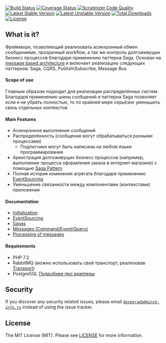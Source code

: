 [![Build Status](https://travis-ci.org/mmasiukevich/service-bus.svg?branch=master)](https://travis-ci.org/mmasiukevich/service-bus)
[![Coverage Status](https://coveralls.io/repos/github/mmasiukevich/service-bus/badge.svg?branch=master)](https://coveralls.io/github/mmasiukevich/service-bus?branch=master)
[![Scrutinizer Code Quality](https://scrutinizer-ci.com/g/mmasiukevich/service-bus/badges/quality-score.png?b=master)](https://scrutinizer-ci.com/g/mmasiukevich/service-bus/?branch=master)
[![Latest Stable Version](https://poser.pugx.org/mmasiukevich/service-bus/v/stable)](https://packagist.org/packages/mmasiukevich/service-bus)
[![Latest Unstable Version](https://poser.pugx.org/mmasiukevich/service-bus/v/unstable)](https://packagist.org/packages/mmasiukevich/service-bus)
[![Total Downloads](https://poser.pugx.org/mmasiukevich/service-bus/downloads)](https://packagist.org/packages/mmasiukevich/service-bus)
[![License](https://poser.pugx.org/mmasiukevich/service-bus/license)](https://packagist.org/packages/mmasiukevich/service-bus)

## What is it?
Фреймворк, позволяющий реализовать асинхронный обмен сообщениями, прозрачный workflow, а так же контроль долгоживущих бизнесс процессов благодаря применению паттерна Saga.
Основан на [message based architecture](https://www.enterpriseintegrationpatterns.com/patterns/messaging/Messaging.html) и включает реализацию следующих паттернов: Saga, CQRS, Publish\Subscribe, Message Bus

#### Scope of use
Главным образом подходит для реализации распределённых систем. Благодаря применению шины сообщений и паттерна Saga позволяет если и не убрать полностью, то по крайней мере серьёзно уменьшить связь отдельных контекстов

#### Main Features
 - Асинхронное выполнение сообщений
 - Распределённость (сообщения могут обрабатываться разными процессами)
   - Подписчики могут быть написаны на любом языке программирования
 - Аркестрация долгоживущих бизнесс процессов (например, выполнение процесса оформления заказа в интернет магазине) с помощью [Saga Pattern](https://github.com/mmasiukevich/service-bus/blob/master/doc/sagas.md)
 - Полная история изменения агрегата благодаря применению [EventSourcing](https://github.com/mmasiukevich/service-bus/blob/master/doc/event_sourcing.md)
 - Уменьшение связанности между компонентами (контекстами) приложения

#### Documentation
- [Initialization](https://github.com/mmasiukevich/service-bus/blob/master/doc/initialization.md)
- [EventSourcing](https://github.com/mmasiukevich/service-bus/blob/master/doc/event_sourcing.md)
- [Sagas](https://github.com/mmasiukevich/service-bus/blob/master/doc/sagas.md)
- [Messages (Command/Event/Query)](https://github.com/mmasiukevich/service-bus/blob/master/doc/messages.md)
- [Processing of messages](https://github.com/mmasiukevich/service-bus/blob/master/doc/massage_handlers.md)

#### Requirements
  - PHP 7.2
  - RabbitMQ (можно использовать свой транспорт, реализовав  [Transport](https://github.com/mmasiukevich/service-bus/blob/master/src/Transport/Transport.php))
  - PostgreSQL [Подробнее про адаптеры](https://github.com/mmasiukevich/service-bus/blob/master/doc/storages.md)


## Security

If you discover any security related issues, please email [`desperado@minsk-info.ru`](mailto:desperado@minsk-info.ru) instead of using the issue tracker.

## License

The MIT License (MIT). Please see [LICENSE](LICENSE.md) for more information.